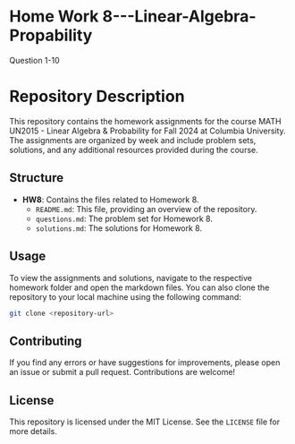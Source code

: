 # Home Work 8---Linear-Algebra-Propability

Question 1-10

# Repository Description

This repository contains the homework assignments for the course MATH UN2015 - Linear Algebra & Probability for Fall 2024 at Columbia University. The assignments are organized by week and include problem sets, solutions, and any additional resources provided during the course.

## Structure

- **HW8**: Contains the files related to Homework 8.
  - `README.md`: This file, providing an overview of the repository.
  - `questions.md`: The problem set for Homework 8.
  - `solutions.md`: The solutions for Homework 8.

## Usage

To view the assignments and solutions, navigate to the respective homework folder and open the markdown files. You can also clone the repository to your local machine using the following command:

```bash
git clone <repository-url>
```

## Contributing

If you find any errors or have suggestions for improvements, please open an issue or submit a pull request. Contributions are welcome!

## License

This repository is licensed under the MIT License. See the `LICENSE` file for more details.
